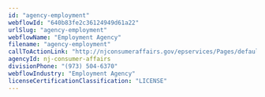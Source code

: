 ```yaml
---
id: "agency-employment"
webflowId: "640b83fe2c36124949d61a22"
urlSlug: "agency-employment"
webflowName: "Employment Agency"
filename: "agency-employment"
callToActionLink: "http://njconsumeraffairs.gov/epservices/Pages/default.aspx"
agencyId: nj-consumer-affairs
divisionPhone: "(973) 504-6370"
webflowIndustry: "Employment Agency"
licenseCertificationClassification: "LICENSE"
---
```

